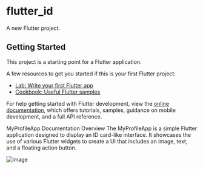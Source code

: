 # flutter_id

A new Flutter project.

## Getting Started

This project is a starting point for a Flutter application.

A few resources to get you started if this is your first Flutter project:

- [Lab: Write your first Flutter app](https://docs.flutter.dev/get-started/codelab)
- [Cookbook: Useful Flutter samples](https://docs.flutter.dev/cookbook)

For help getting started with Flutter development, view the
[online documentation](https://docs.flutter.dev/), which offers tutorials,
samples, guidance on mobile development, and a full API reference.

MyProfileApp Documentation
Overview
The MyProfileApp is a simple Flutter application designed to display an ID card-like interface. It showcases the use of various Flutter widgets to create a UI that includes an image, text, and a floating action button.

![image](https://github.com/ChrisNgobeck/Flutter_ID/assets/150654899/6dab0a87-6c41-4da6-925c-249bde44faed)
